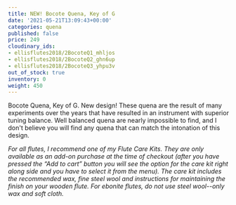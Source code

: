 ```yaml
---
title: NEW! Bocote Quena, Key of G
date: '2021-05-21T13:09:43+00:00'
categories: quena
published: false
price: 249
cloudinary_ids:
- ellisflutes2018/2BocoteQ1_mhljos
- ellisflutes2018/2BocoteQ2_ghn6up
- ellisflutes2018/2BocoteQ3_yhpu3v
out_of_stock: true
inventory: 0
weight: 450
---
```


Bocote Quena, Key of G.  New design! These quena are the result of many experiments over the years that have resulted in an instrument with superior tuning balance.   Well balanced quena are nearly impossible to find, and I don't believe you will find any quena that can match the intonation of this design.

*For all flutes, I recommend one of my Flute Care Kits.  They are only available as an add-on purchase at the time of checkout (after you have pressed the “Add to cart” button you will see the option for the care kit right along side and you have to select it from the menu). The care kit includes the recommended wax, fine steel wool and instructions for maintaining the finish on your wooden flute.  For ebonite flutes, do not use steel wool--only wax and soft cloth.*